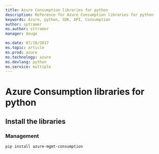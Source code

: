 ```yaml
---
title: Azure Consumption libraries for python
description: Reference for Azure Consumption libraries for python
keywords: Azure, python, SDK, API, Consumption
author: sptramer
ms.author: sttramer
manager: douge

ms.date: 07/10/2017
ms.topic: article
ms.prod: azure
ms.technology: azure
ms.devlang: python
ms.service: multiple
---
```


# Azure Consumption libraries for python

## Install the libraries


### Management

```bash
pip install azure-mgmt-consumption
```
